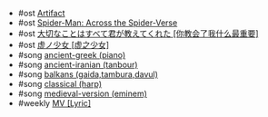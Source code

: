 - #ost [Artifact](https://www.bilibili.com/video/BV1vK411a7TK)
- #ost [Spider-Man: Across the Spider-Verse](https://www.bilibili.com/video/BV1zk4y1H7rJ)
- #ost [大切なことはすべて君が教えてくれた [你教会了我什么最重要]](https://www.bilibili.com/video/BV1mc411V7J3)
- #ost [虚ノ少女 [虚之少女]](https://www.bilibili.com/video/BV1jX4y1L7ot)
- #song [ancient-greek (piano)](https://www.bilibili.com/video/BV1ZW411774E)
- #song [ancient-iranian (tanbour)](https://www.bilibili.com/video/BV13s411j7P8)
- #song [balkans (gaida,tambura,davul)](https://www.bilibili.com/video/BV1tW41177eZ)
- #song [classical (harp)](https://www.bilibili.com/video/BV1Da4y1h7UR)
- #song [medieval-version (eminem)](https://www.bilibili.com/video/BV1QV411i7xk)
- #weekly [MV [Lyric]](https://space.bilibili.com/1697537/lists/5260145)